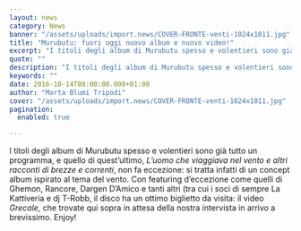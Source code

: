 ```yaml
---
layout: news
category: News
banner: "/assets/uploads/import.news/COVER-FRONTE-venti-1024x1011.jpg"
title: "Murubutu: fuori oggi nuovo album e nuovo video!"
excerpt: "I titoli degli album di Murubutu spesso e volentieri sono già tutto un programma, e quello di quest’ultimo, L’uomo che viaggiava nel vento e altri racconti di brezze e correnti, non fa eccezione: si tratta infatti di un concept album ispirato al tema del vento. Con featuring d’eccezione come quelli di Ghemon, Rancore, Dargen D’Amico [&hellip"
quote: ""
description: "I titoli degli album di Murubutu spesso e volentieri sono già tutto un programma, e quello di quest’ultimo, L’uomo che viaggiava nel vento e altri racconti di brezze e correnti, non fa eccezione: si tratta infatti di un concept album ispirato al tema del vento. Con featuring d’eccezione come quelli di Ghemon, Rancore, Dargen D’Amico [&hellip"
keywords: ""
date: 2016-10-14T00:00:00.000+01:00
author: "Marta Blumi Tripodi"
cover: "/assets/uploads/import.news/COVER-FRONTE-venti-1024x1011.jpg"
pagination:
  enabled: true

---
```


I titoli degli album di Murubutu spesso e volentieri sono già tutto un programma, e quello di quest’ultimo, _L’uomo che viaggiava nel vento e altri racconti di brezze e correnti_, non fa eccezione: si tratta infatti di un concept album ispirato al tema del vento. Con featuring d’eccezione come quelli di Ghemon, Rancore, Dargen D’Amico e tanti altri (tra cui i soci di sempre La Kattiveria e dj T-Robb, il disco ha un ottimo biglietto da visita: il video _Grecale_, che trovate qui sopra in attesa della nostra intervista in arrivo a brevissimo. Enjoy!